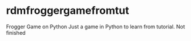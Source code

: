 # rdmfroggergamefromtut
Frogger Game on Python
Just a game in Python to learn from tutorial.
Not finished
